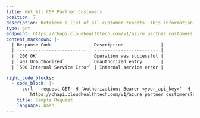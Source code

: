 ```yaml
---
title: Get All CSP Partner Customers
position: 7
description: Retrieve a list of all customer tenants. This information is retrieved from the Azure Portal.
type: get
endpoint: https://chapi.cloudhealthtech.com/v1/azure_partner_customers
content_markdown: |-
  | Response Code              | Description              |
  | -------------------------- | ------------------------ |
  | `200 OK`                   | Operation was successful |
  | `401 Unauthorized`         | Unauthorized entry       |
  | `500 Internal Service Error` | Internal service error |

right_code_blocks:
  - code_block: |-
      curl --request GET -H 'Authorization: Bearer <your_api_key>' -H 'Content-Type: application/json' -d
        'https://chapi.cloudhealthtech.com/v1/azure_partner_customers?api_key=<your_api_key>'
    title: Sample Request
    language: bash
---
```

